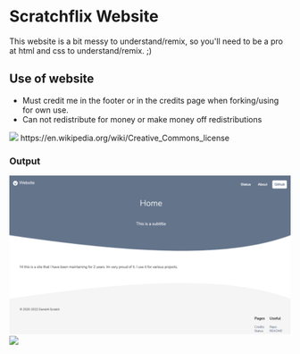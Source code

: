 # Scratchflix Website

This website is a bit messy to understand/remix, so you'll need to be a pro at html and css to understand/remix. ;)

## Use of website
- Must credit me in the footer or in the credits page when forking/using for own use.
- Can not redistribute for money or make money off redistributions

<img src="https://upload.wikimedia.org/wikipedia/commons/thumb/1/12/Cc-by-nc-sa_icon.svg/1920px-Cc-by-nc-sa_icon.svg.png" width="100">
https://en.wikipedia.org/wiki/Creative_Commons_license

### Output

<img src="/assets/cdn/Screenshot 2022-02-03 at 20-36-26 Home Website.png">

<img src="https://upload.wikimedia.org/wikipedia/commons/thumb/1/12/Cc-by-nc-sa_icon.svg/1920px-Cc-by-nc-sa_icon.svg.png" width="100">
